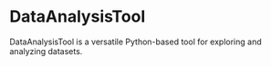 # DataAnalysisTool
DataAnalysisTool is a versatile Python-based tool for exploring and analyzing datasets. 
